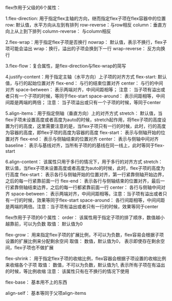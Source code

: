 flex作用于父级的6个属性：

  1.flex-direction: 用于指定flex主轴的方向，继而指定flex子项在flex容器中的位置
    row: 默认值，水平方向从左到有排列
    row-reverse：与row相反
    column：垂直方向上从上到下排列
    column-reverse： 与column相反

  2.flex-wrap：用于指定flex子项是否换行
    nowrap： 默认值，表示不换行，flex子项可能会溢出
    wrap：换行，溢出的子项会换到下一行
    wrap-reverse： 反方向换行

  3.flex-flow：复合属性，是flex-direction与flex-wrap的简写

  4.justify-content：用于指定主轴（水平方向）上子项的对齐方式
    flex-start: 默认值，与行的起始位置对齐
    flex-end： 与行的结束位置对齐
    center： 与行的中间对齐
    space-between： 表示两端对齐，中间间距相等；
      注意： 当子项有溢出或者只有一个子项的时候，等同于flex-start
    space-around： 表示间距相等，中间间距是两端的两倍；
      注意： 当子项溢出或只有一个子项的时候，等同于center

  5.align-items：用于指定侧轴（垂直方向）上的对齐方式
    stretch： 默认值，当flex子项未设置高度或者高度为auto的时候，stretch起作用，将flex子项的高度设置为行的高度，这里需要注意的是，当flex子项只有一行的时候，此时，行的高度为容器的高度，即flex子项的高度为容器的高度
    flex-start： 表示与侧轴开始的位置对齐
    flex-end： 表示与侧轴结束的位置对齐
    center： 表示与侧轴中间对齐
    baseline： 表示与基线对齐，当所有子项的的基线在同一线上，此时等同于flex-start

  6.align-content： 该属性只用于多行的情况下，用于多行的对齐方式
    stretch： 默认值，当flex子项未设置高度或者高度为auto的时候，此时，flex子项的高度为行高度
    flex-start： 表示各行与侧轴开始的位置对齐，第一行紧靠侧轴开始边界，之后的每一行紧靠前面一行
    flex-end： 表示各行与侧轴结束的位置对齐，最后一行紧靠侧轴结束边界，之后的每一行都紧靠前面一行
    center： 各行与侧轴中间对齐
    space-between： 表示两端对齐，中间间距相等。注意：当子项有溢出或者只有一行的时候，效果等同于flex-start
    space-around： 各行间距相等，中间间距是两端的两倍。注意：当子项有溢出或者只有一行的时候，效果等同于center


flex作用于子项的6个属性：
  order： 该属性用于指定子项的排了顺序，数值越小越靠前，可以为负数
    取值： 默认值为0
  
  flex-grow： 用来指定flex子项的扩展比例，不可以为负数，flex容易会根据子项设置的扩展比例来分配剩余空间
    取值： 数值，默认值为0， 表示即使存在剩余空间，flex子项也不做扩展

  flex-shrink： 用于指定flex子项的收缩比例，flex容器会根据子项设置的收缩比例来收缩各个子项
    取值： 数值，不可以为负数，默认值为1, 表示所有子项在有溢出的时候，等比例收缩
    注意： 该属性只有在不换行的情况下使用

  flex-base： 基本用不上的东西

  align-self： 基本等同于父项align-items